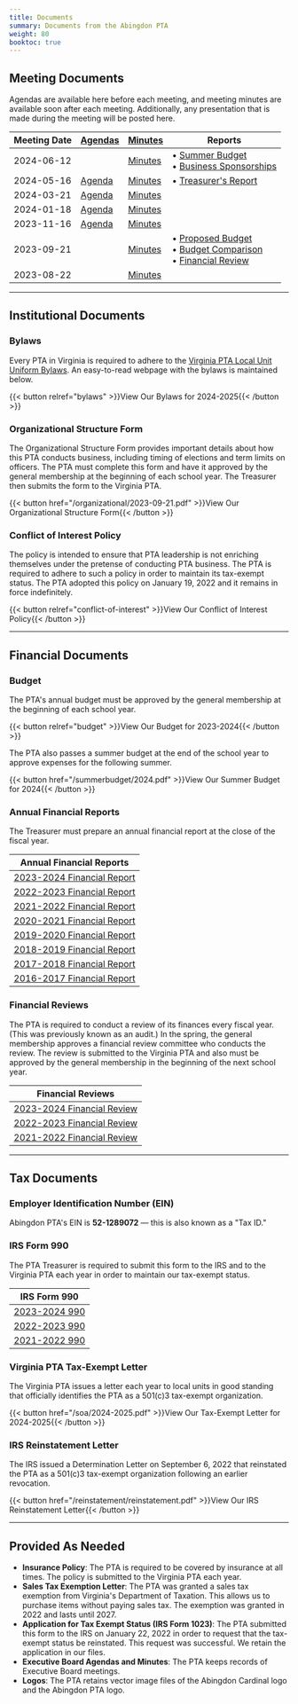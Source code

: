```yaml
---
title: Documents
summary: Documents from the Abingdon PTA
weight: 80
booktoc: true
---
```


## Meeting Documents

Agendas are available here before each meeting, and meeting minutes are available soon after each meeting. Additionally, any presentation that is made during the meeting will be posted here.

| Meeting Date | [Agendas](/agendas) | [Minutes](/minutes) | Reports |
| ------------ | ------------------- | ------------------- | ------------- |
| 2024-06-12   |                               | [Minutes](/minutes/2024-06-12) | • [Summer Budget](/summerbudget/2024.pdf)<br>• [Business Sponsorships](/reports/2024-06-12_1.pdf) |
| 2024-05-16   | [Agenda](/agendas/2024-05-16) | [Minutes](/minutes/2024-05-16) | • [Treasurer's Report](</reports/2024-05-16_1.pdf>) |
| 2024-03-21   | [Agenda](/agendas/2024-03-21) | [Minutes](/minutes/2024-03-21) |
| 2024-01-18   | [Agenda](/agendas/2024-01-18) | [Minutes](/minutes/2024-01-18) |
| 2023-11-16   | [Agenda](/agendas/2023-11-16) | [Minutes](/minutes/2023-11-16) |
| 2023-09-21   |                               | [Minutes](/minutes/2023-09-21) | • [Proposed Budget](</reports/2023-09-21_1.pdf>)<br>• [Budget Comparison](</reports/2023-09-21_2.pdf>)<br>• [Financial Review](/financialreviews/2022-2023.pdf)
| 2023-08-22   |                               | [Minutes](/minutes/2023-08-22) |    |

---

## Institutional Documents

### Bylaws

Every PTA in Virginia is required to adhere to the [Virginia PTA Local Unit Uniform Bylaws](https://vapta.org/bylaws/). An easy-to-read webpage with the bylaws is maintained below.

{{< button relref="bylaws" >}}View Our Bylaws for 2024-2025{{< /button >}}

### Organizational Structure Form

The Organizational Structure Form provides important details about how this PTA conducts business, including timing of elections and term limits on officers. The PTA must complete this form and have it approved by the general membership at the beginning of each school year. The Treasurer then submits the form to the Virginia PTA.

{{< button href="/organizational/2023-09-21.pdf" >}}View Our Organizational Structure Form{{< /button >}}

### Conflict of Interest Policy

The policy is intended to ensure that PTA leadership is not enriching themselves under the pretense of conducting PTA business. The PTA is required to adhere to such a policy in order to maintain its tax-exempt status. The PTA adopted this policy on January 19, 2022 and it remains in force indefinitely.

{{< button relref="conflict-of-interest" >}}View Our Conflict of Interest Policy{{< /button >}}

---

## Financial Documents

### Budget

The PTA's annual budget must be approved by the general membership at the beginning of each school year.

{{< button relref="budget" >}}View Our Budget for 2023-2024{{< /button >}}

The PTA also passes a summer budget at the end of the school year to approve expenses for the following summer.

{{< button href="/summerbudget/2024.pdf" >}}View Our Summer Budget for 2024{{< /button >}}

### Annual Financial Reports

The Treasurer must prepare an annual financial report at the close of the fiscal year.

| Annual Financial Reports |
|-|
| [2023-2024 Financial Report](/financialreports/2023-2024.pdf) |
| [2022-2023 Financial Report](/financialreports/2022-2023) |
| [2021-2022 Financial Report](/financialreports/2021-2022.pdf) |
| [2020-2021 Financial Report](/financialreports/2020-2021.pdf) |
| [2019-2020 Financial Report](/financialreports/2019-2020.pdf) |
| [2018-2019 Financial Report](/financialreports/2018-2019.pdf) |
| [2017-2018 Financial Report](/financialreports/2017-2018.pdf) |
| [2016-2017 Financial Report](/financialreports/2016-2017.pdf) |

### Financial Reviews

The PTA is required to conduct a review of its finances every fiscal year. (This was previously known as an audit.) In the spring, the general membership approves a financial review committee who conducts the review. The review is submitted to the Virginia PTA and also must be approved by the general membership in the beginning of the next school year.

| Financial Reviews |
|-|
| [2023-2024 Financial Review](/financialreviews/2023-2024.pdf) |
| [2022-2023 Financial Review](/financialreviews/2022-2023.pdf) |
| [2021-2022 Financial Review](/financialreviews/2021-2022.pdf) |

---

## Tax Documents

### Employer Identification Number (EIN)

Abingdon PTA's EIN is **52-1289072** — this is also known as a "Tax ID."

### IRS Form 990

The PTA Treasurer is required to submit this form to the IRS and to the Virginia PTA each year in order to maintain our tax-exempt status.

| IRS Form 990 |
|-|
| [2023-2024 990](/990/2023-2024.pdf) |
| [2022-2023 990](/990/2022-2023.pdf) |
| [2021-2022 990](/990/2021-2022.pdf) |

### Virginia PTA Tax-Exempt Letter

The Virginia PTA issues a letter each year to local units in good standing that officially identifies the PTA as a 501(c)3 tax-exempt organization.

{{< button href="/soa/2024-2025.pdf" >}}View Our Tax-Exempt Letter for 2024-2025{{< /button >}}

### IRS Reinstatement Letter

The IRS issued a Determination Letter on September 6, 2022 that reinstated the PTA as a 501(c)3 tax-exempt organization following an earlier revocation.

{{< button href="/reinstatement/reinstatement.pdf" >}}View Our IRS Reinstatement Letter{{< /button >}}

---

## Provided As Needed

- **Insurance Policy**: The PTA is required to be covered by insurance at all times. The policy is submitted to the Virginia PTA each year.
- **Sales Tax Exemption Letter**: The PTA was granted a sales tax exemption from Virginia's Department of Taxation. This allows us to purchase items without paying sales tax. The exemption was granted in 2022 and lasts until 2027.
- **Application for Tax Exempt Status (IRS Form 1023)**: The PTA submitted this form to the IRS on January 22, 2022 in order to request that the tax-exempt status be reinstated. This request was successful. We retain the application in our files.
- **Executive Board Agendas and Minutes**: The PTA keeps records of Executive Board meetings.
- **Logos**: The PTA retains vector image files of the Abingdon Cardinal logo and the Abingdon PTA logo.